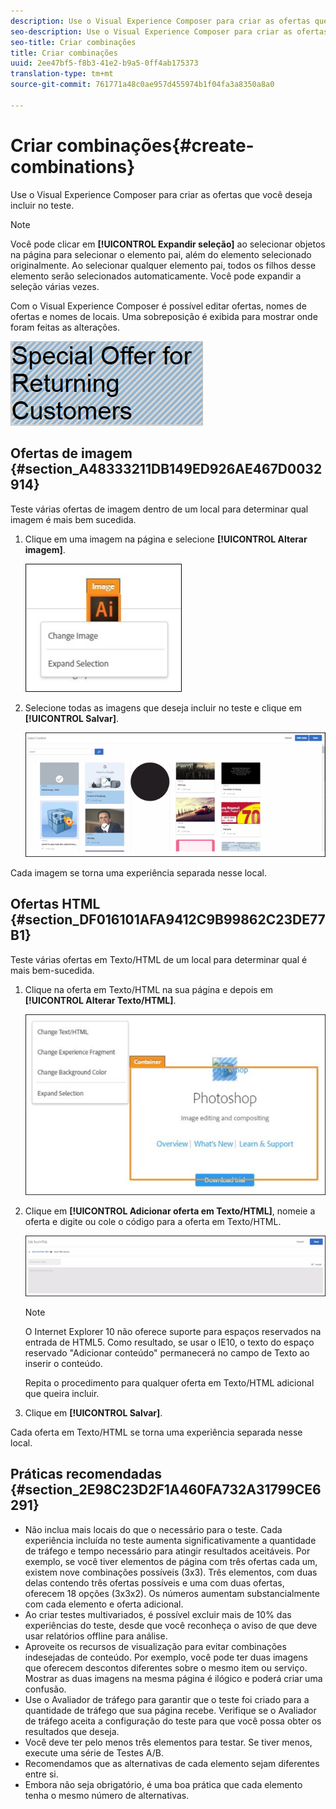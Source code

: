 ```yaml
---
description: Use o Visual Experience Composer para criar as ofertas que você deseja incluir no teste.
seo-description: Use o Visual Experience Composer para criar as ofertas que você deseja incluir no teste.
seo-title: Criar combinações
title: Criar combinações
uuid: 2ee47bf5-f8b3-41e2-b9a5-0ff4ab175373
translation-type: tm+mt
source-git-commit: 761771a48c0ae957d455974b1f04fa3a8350a8a0

---
```



# Criar combinações{#create-combinations}

Use o Visual Experience Composer para criar as ofertas que você deseja incluir no teste.

>[!NOTE]
>
>Você pode clicar em **[!UICONTROL Expandir seleção]** ao selecionar objetos na página para selecionar o elemento pai, além do elemento selecionado originalmente. Ao selecionar qualquer elemento pai, todos os filhos desse elemento serão selecionados automaticamente. Você pode expandir a seleção várias vezes.

Com o Visual Experience Composer é possível editar ofertas, nomes de ofertas e nomes de locais. Uma sobreposição é exibida para mostrar onde foram feitas as alterações.

![](assets/overlay.png)

## Ofertas de imagem {#section_A48333211DB149ED926AE467D0032914}

Teste várias ofertas de imagem dentro de um local para determinar qual imagem é mais bem sucedida.

1. Clique em uma imagem na página e selecione **[!UICONTROL Alterar imagem]**.

   ![](assets/changeimage.png)

1. Selecione todas as imagens que deseja incluir no teste e clique em **[!UICONTROL Salvar]**.

   ![](assets/addimage.png)

Cada imagem se torna uma experiência separada nesse local.

## Ofertas HTML {#section_DF016101AFA9412C9B99862C23DE77B1}

Teste várias ofertas em Texto/HTML de um local para determinar qual é mais bem-sucedida.

1. Clique na oferta em Texto/HTML na sua página e depois em **[!UICONTROL Alterar Texto/HTML]**.

   ![](assets/changehtml.png)

1. Clique em **[!UICONTROL Adicionar oferta em Texto/HTML]**, nomeie a oferta e digite ou cole o código para a oferta em Texto/HTML.

   ![](assets/editoffers.png)

   >[!NOTE]
   >
   >O Internet Explorer 10 não oferece suporte para espaços reservados na entrada de HTML5. Como resultado, se usar o IE10, o texto do espaço reservado &quot;Adicionar conteúdo&quot; permanecerá no campo de Texto ao inserir o conteúdo.

   Repita o procedimento para qualquer oferta em Texto/HTML adicional que queira incluir.

1. Clique em **[!UICONTROL Salvar]**.

Cada oferta em Texto/HTML se torna uma experiência separada nesse local.

## Práticas recomendadas {#section_2E98C23D2F1A460FA732A31799CE6291}

* Não inclua mais locais do que o necessário para o teste. Cada experiência incluída no teste aumenta significativamente a quantidade de tráfego e tempo necessário para atingir resultados aceitáveis. Por exemplo, se você tiver elementos de página com três ofertas cada um, existem nove combinações possíveis (3x3). Três elementos, com duas delas contendo três ofertas possíveis e uma com duas ofertas, oferecem 18 opções (3x3x2). Os números aumentam substancialmente com cada elemento e oferta adicional.
* Ao criar testes multivariados, é possível excluir mais de 10% das experiências do teste, desde que você reconheça o aviso de que deve usar relatórios offline para análise.
* Aproveite os recursos de visualização para evitar combinações indesejadas de conteúdo. Por exemplo, você pode ter duas imagens que oferecem descontos diferentes sobre o mesmo item ou serviço. Mostrar as duas imagens na mesma página é ilógico e poderá criar uma confusão.
* Use o Avaliador de tráfego para garantir que o teste foi criado para a quantidade de tráfego que sua página recebe. Verifique se o Avaliador de tráfego aceita a configuração do teste para que você possa obter os resultados que deseja.
* Você deve ter pelo menos três elementos para testar. Se tiver menos, execute uma série de  Testes A/B.
* Recomendamos que as alternativas de cada elemento sejam diferentes entre si.
* Embora não seja obrigatório, é uma boa prática que cada elemento tenha o mesmo número de alternativas.

